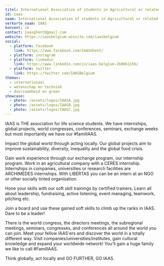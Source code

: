 ```yaml
---
titel: International Association of students in Agricultural or related Sciences
id: iaas
naam: International Association of students in Agricultural or related Sciences
verkorte_naam: IAAS
konvent: ik
contact: iaasghent@gmail.com
website: https://iaasbelgium.wixsite.com/iaasbelgium
social:
  - platform: facebook
    link: https://www.facebook.com/IAASGhent/
  - platform: instagram
  - platform: linkedin
    link: https://www.linkedin.com/in/iaas-belgium-2b086115b/
  - platform: twitter
    link: https://twitter.com/IAASBelgium
themas:
  - internationaal
  - wetenschap en techniek
  - duurzaamheid en groen
showcase:
  - photo: /assets/logos/IAASA.jpg
  - photo: /assets/logos/IAASB.jpg
  - photo: /assets/logos/IAASC.jpg
---
```


IAAS is THE association for life science students. We have internships, global projects, world congresses, conferences, seminars, exchange weeks but most importantly we have our #familIAAS.

Impact the global world through acting locally. Our global projects aim to improve sustainability, diversity, inequality and the global food crisis.

Gain work experience through our exchange program, our internship program. Work in an agricultural company with a CERES internship. Internships in companies, universities or research facilities are ARCHIMEDES internships. With LIBERTAS you can be an intern at an NGO or other socially tinted organisation.

Hone your skills with our soft skill trainings by certified trainers. Learn all about leadership, fundraising, active listening, event managing, teamwork, pitching etc.

Join a board and use these gained soft skills to climb up the ranks in IAAS. Dare to be a leader!

There is the world congress, the directors meetings, the subregional meetings, seminars, congresses, and conferences all around the world you can join. Meet your fellow IAAS'ers and discover the world in a totally different way. Visit companies/universities/institutes, gain cultural knowledge and expand your worldwide network! You'll gain a huge family we like to call #FamilIAAS.

Think globally, act locally and GO FURTHER, GO IAAS.
